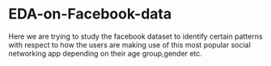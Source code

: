 # EDA-on-Facebook-data
Here we are trying to study the facebook dataset to identify certain patterns with respect to how the users are making use of this most popular social networking app depending on their age group,gender etc.
